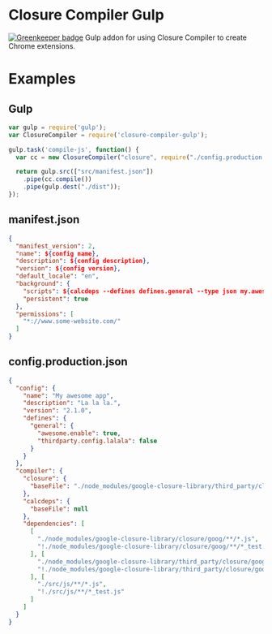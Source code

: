 # Closure Compiler Gulp

[![Greenkeeper badge](https://badges.greenkeeper.io/YePpHa/closure-compiler-gulp.svg)](https://greenkeeper.io/)
Gulp addon for using Closure Compiler to create Chrome extensions.

# Examples
## Gulp
```javascript
var gulp = require('gulp');
var ClosureCompiler = require('closure-compiler-gulp');

gulp.task('compile-js', function() {
  var cc = new ClosureCompiler("closure", require("./config.production.json"));

  return gulp.src(["src/manifest.json"])
    .pipe(cc.compile())
    .pipe(gulp.dest("./dist"));
});
```

## manifest.json
```json
{
  "manifest_version": 2,
  "name": ${config name},
  "description": ${config description},
  "version": ${config version},
  "default_locale": "en",
  "background": {
    "scripts": ${calcdeps --defines defines.general --type json my.awesome.app},
    "persistent": true
  },
  "permissions": [
    "*://www.some-website.com/"
  ]
}
```

## config.production.json
```json
{
  "config": {
    "name": "My awesome app",
    "description": "La la la.",
    "version": "2.1.0",
    "defines": {
      "general": {
        "awesome.enable": true,
        "thirdparty.config.lalala": false
      }
    }
  },
  "compiler": {
    "closure": {
      "baseFile": "./node_modules/google-closure-library/third_party/closure/goog/base.js"
    },
    "calcdeps": {
      "baseFile": null
    },
    "dependencies": [
      [
        "./node_modules/google-closure-library/closure/goog/**/*.js",
        "!./node_modules/google-closure-library/closure/goog/**/*_test.js"
      ], [
        "./node_modules/google-closure-library/third_party/closure/goog/**/*.js",
        "!./node_modules/google-closure-library/third_party/closure/goog/**/*_test.js"
      ], [
        "./src/js/**/*.js",
        "!./src/js/**/*_test.js"
      ]
    ]
  }
}
```
